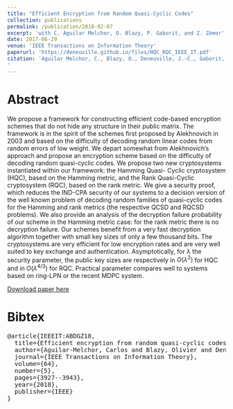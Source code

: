 ```yaml
---
title: "Efficient Encryption from Random Quasi-Cyclic Codes"
collection: publications
permalink: /publication/2018-02-07
excerpt: 'with C. Aguilar Melchor, O. Blazy, P. Gaborit, and Z. Zémor'
date: 2017-06-29
venue: 'IEEE Transactions on Information Theory'
paperurl: 'https://deneuville.github.io/files/HQC_RQC_IEEE_IT.pdf'
citation: 'Aguilar Melchor, C., Blazy, O., Deneuville, J.-C., Gaborit, P., and Zémor, G. (2018). Efficient encryption from random quasi-cyclic codes. IEEE Transactions on Information Theory, 64(5), 3927-3943.
'
---
```


Abstract
======
We propose a framework for constructing
efficient code-based encryption schemes that do not hide
any structure in their public matrix. The framework is in
the spirit of the schemes first proposed by Alekhnovich
in 2003 and based on the difficulty of decoding random
linear codes from random errors of low weight. We depart
somewhat from Alekhnovich’s approach and propose an
encryption scheme based on the difficulty of decoding random quasi-cyclic codes. We propose two new cryptosystems
instantiated within our framework: the Hamming Quasi-
Cyclic cryptosystem (HQC), based on the Hamming metric, and the Rank Quasi-Cyclic cryptosystem (RQC), based
on the rank metric. We give a security proof, which reduces
the IND-CPA security of our systems to a decision version
of the well known problem of decoding random families of
quasi-cyclic codes for the Hamming and rank metrics (the
respective QCSD and RQCSD problems). We also provide
an analysis of the decryption failure probability of our
scheme in the Hamming metric case: for the rank metric
there is no decryption failure. Our schemes benefit from
a very fast decryption algorithm together with small key
sizes of only a few thousand bits. The cryptosystems are
very efficient for low encryption rates and are very well
suited to key exchange and authentication. Asymptotically,
for λ the security parameter, the public key sizes are
respectively in $O(λ^2)$ for HQC and in $O(λ^{4/3})$ for RQC.
Practical parameter compares well to systems based on
ring-LPN or the recent MDPC system.

[Download paper here](https://deneuville.github.io/files/HQC_RQC_IEEE_IT.pdf)

Bibtex
======
<pre>
@article{IEEEIT:ABDGZ18,
  title={Efficient encryption from random quasi-cyclic codes},
  author={Aguilar-Melchor, Carlos and Blazy, Olivier and Deneuville, {Jean-Christophe} and Gaborit, Philippe and Z{\'e}mor, Gilles},
  journal={IEEE Transactions on Information Theory},
  volume={64},
  number={5},
  pages={3927--3943},
  year={2018},
  publisher={IEEE}
}
</pre>

